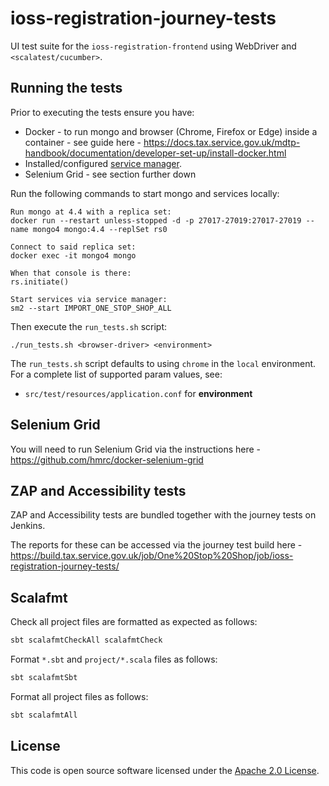 # ioss-registration-journey-tests
UI test suite for the `ioss-registration-frontend` using WebDriver and `<scalatest/cucumber>`.  

## Running the tests

Prior to executing the tests ensure you have:
 - Docker - to run mongo and browser (Chrome, Firefox or Edge) inside a container - see guide here - https://docs.tax.service.gov.uk/mdtp-handbook/documentation/developer-set-up/install-docker.html
 - Installed/configured [service manager](https://github.com/hmrc/service-manager).  
 - Selenium Grid - see section further down

Run the following commands to start mongo and services locally:

    Run mongo at 4.4 with a replica set:
    docker run --restart unless-stopped -d -p 27017-27019:27017-27019 --name mongo4 mongo:4.4 --replSet rs0
    
    Connect to said replica set:
    docker exec -it mongo4 mongo

    When that console is there:
    rs.initiate()

    Start services via service manager:
    sm2 --start IMPORT_ONE_STOP_SHOP_ALL 

Then execute the `run_tests.sh` script:

    ./run_tests.sh <browser-driver> <environment> 

The `run_tests.sh` script defaults to using `chrome` in the `local` environment.  For a complete list of supported param values, see:
 - `src/test/resources/application.conf` for **environment**

## Selenium Grid

You will need to run Selenium Grid via the instructions here - https://github.com/hmrc/docker-selenium-grid

## ZAP and Accessibility tests

ZAP and Accessibility tests are bundled together with the journey tests on Jenkins. 

The reports for these can be accessed via the journey test build here - https://build.tax.service.gov.uk/job/One%20Stop%20Shop/job/ioss-registration-journey-tests/

## Scalafmt

Check all project files are formatted as expected as follows:

```bash
sbt scalafmtCheckAll scalafmtCheck
```

Format `*.sbt` and `project/*.scala` files as follows:

```bash
sbt scalafmtSbt
```

Format all project files as follows:

```bash
sbt scalafmtAll
```

## License

This code is open source software licensed under the [Apache 2.0 License]("http://www.apache.org/licenses/LICENSE-2.0.html").